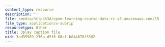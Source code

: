 ```yaml
---
content_type: resource
description: ''
file: /media/https%3A/open-learning-course-data-rc.s3.amazonaws.com/15-071-the-analytics-edge-spring-2017/3ad35989236ad5f660cfb844070f3362_e8yvJp0VqtI.srt
file_type: application/x-subrip
resourcetype: Other
title: 3play caption file
uid: 3ad35989-236a-d5f6-60cf-b844070f3362
---
```

